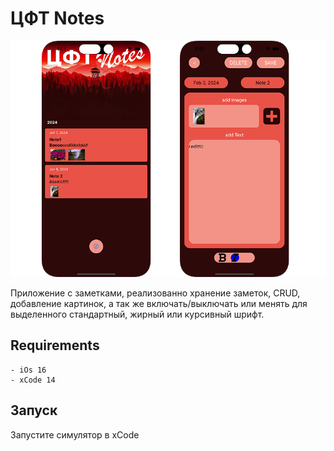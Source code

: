 # ЦФТ Notes

<p align="center">
  <img src="https://github.com/killthebee/notes/blob/main/images/cover.png"/>
</p>
Приложение с заметками, реализованно хранение заметок, СRUD, добавление картинок, а так же включать/выключать или менять для выделенного стандартный, жирный или курсивный шрифт.

## Requirements


```
- iOs 16
- xCode 14
```

## Запуск
Запустите симулятор в xCode

